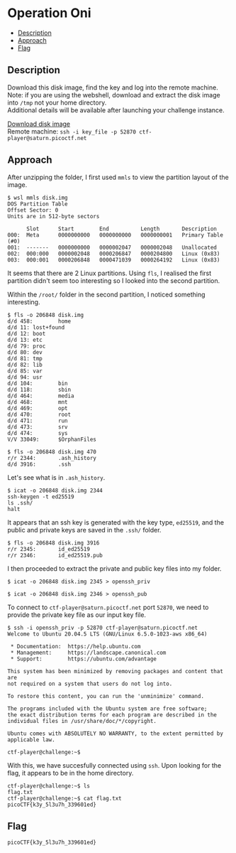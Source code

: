 # Operation Oni

- [Description](#description)
- [Approach](#approach)
- [Flag](#flag)

## Description

Download this disk image, find the key and log into the remote machine.
Note: if you are using the webshell, download and extract the disk image into `/tmp` not your home directory. <br>
Additional details will be available after launching your challenge instance.

[Download disk image](https://artifacts.picoctf.net/c/69/disk.img.gz) <br>
Remote machine: `ssh -i key_file -p 52870 ctf-player@saturn.picoctf.net`

## Approach

After unzipping the folder, I first used `mmls` to view the partition layout of the image.

```
$ wsl mmls disk.img
DOS Partition Table
Offset Sector: 0
Units are in 512-byte sectors

      Slot      Start        End          Length       Description
000:  Meta      0000000000   0000000000   0000000001   Primary Table (#0)
001:  -------   0000000000   0000002047   0000002048   Unallocated
002:  000:000   0000002048   0000206847   0000204800   Linux (0x83)
003:  000:001   0000206848   0000471039   0000264192   Linux (0x83)
```

It seems that there are 2 Linux partitions. Using `fls`, I realised the first partition didn't seem too interesting so I looked into the second partition.

Within the `/root/` folder in the second partition, I noticed something interesting.

```
$ fls -o 206848 disk.img
d/d 458:        home
d/d 11: lost+found
d/d 12: boot
d/d 13: etc
d/d 79: proc
d/d 80: dev
d/d 81: tmp
d/d 82: lib
d/d 85: var
d/d 94: usr
d/d 104:        bin
d/d 118:        sbin
d/d 464:        media
d/d 468:        mnt
d/d 469:        opt
d/d 470:        root
d/d 471:        run
d/d 473:        srv
d/d 474:        sys
V/V 33049:      $OrphanFiles

$ fls -o 206848 disk.img 470
r/r 2344:       .ash_history
d/d 3916:       .ssh
```

Let's see what is in `.ash_history`.

```
$ icat -o 206848 disk.img 2344
ssh-keygen -t ed25519
ls .ssh/
halt
```

It appears that an ssh key is generated with the key type, `ed25519`, and the public and private keys are saved in the `.ssh/` folder.

```
$ fls -o 206848 disk.img 3916
r/r 2345:       id_ed25519
r/r 2346:       id_ed25519.pub
```

I then proceeded to extract the private and public key files into my folder.

```
$ icat -o 206848 disk.img 2345 > openssh_priv

$ icat -o 206848 disk.img 2346 > openssh_pub
```

To connect to `ctf-player@saturn.picoctf.net` port `52870`, we need to provide the private key file as our input key file.

```
$ ssh -i openssh_priv -p 52870 ctf-player@saturn.picoctf.net
Welcome to Ubuntu 20.04.5 LTS (GNU/Linux 6.5.0-1023-aws x86_64)

 * Documentation:  https://help.ubuntu.com
 * Management:     https://landscape.canonical.com
 * Support:        https://ubuntu.com/advantage

This system has been minimized by removing packages and content that are
not required on a system that users do not log into.

To restore this content, you can run the 'unminimize' command.

The programs included with the Ubuntu system are free software;
the exact distribution terms for each program are described in the
individual files in /usr/share/doc/*/copyright.

Ubuntu comes with ABSOLUTELY NO WARRANTY, to the extent permitted by
applicable law.

ctf-player@challenge:~$
```

With this, we have succesfully connected using `ssh`. Upon looking for the flag, it appears to be in the home directory.

```
ctf-player@challenge:~$ ls
flag.txt
ctf-player@challenge:~$ cat flag.txt
picoCTF{k3y_5l3u7h_339601ed}
```

## Flag

`picoCTF{k3y_5l3u7h_339601ed}`